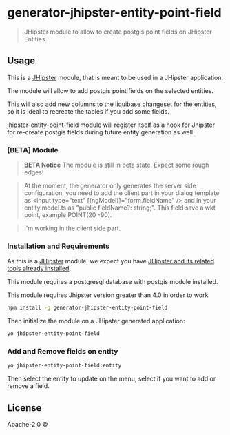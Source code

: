 # generator-jhipster-entity-point-field
> JHipster module to allow to create postgis point fields on JHipster Entities
## Usage

This is a [JHipster](http://jhipster.github.io/) module, that is meant to be used in a JHipster application.

The module will allow to add postgis point fields on the selected entities.

This will also add new columns to the liquibase changeset for the entities, so it is ideal to recreate the tables if you add some fields.

jhipster-entity-point-field module will register itself as a hook for Jhipster for re-create postgis fields during future entity generation as well.

### [BETA] Module
> **BETA Notice** The module is still in beta state. Expect some rough edges!

> At the moment, the generator only generates the server side configuration, you need to add the client part in your dialog template as <input type="text" [(ngModel)]="form.fieldName" /> and in your entity.model.ts as "public fieldName?: string;". This field save a wkt point, example POINT(20 -90).

> I'm working in the client side part.

### Installation and Requirements

As this is a [JHipster](http://jhipster.github.io/) module, we expect you have [JHipster and its related tools already installed](http://jhipster.github.io/installation.html).

This module requires a postgresql database with postgis module installed.

This module requires Jhipster version greater than 4.0 in order to work

```bash
npm install -g generator-jhipster-entity-point-field
```

Then initialize the module on a JHipster generated application:

```bash
yo jhipster-entity-point-field
```

### Add and Remove fields on entity

```bash
yo jhipster-entity-point-field:entity
```
Then select the entity to update on the menu, select if you want to add or remove a field.

## License

Apache-2.0 ©

